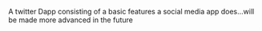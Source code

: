A twitter Dapp consisting of a basic features a social media app does...will be made more advanced in the future
